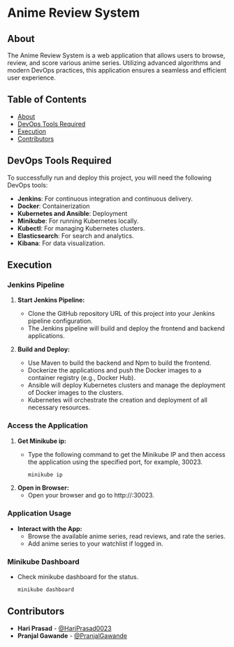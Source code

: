 # Anime Review System

## About

The Anime Review System is a web application that allows users to browse, review, and score various anime series. Utilizing advanced algorithms and modern DevOps practices, this application ensures a seamless and efficient user experience.

## Table of Contents

- [About](#about)
- [DevOps Tools Required](#devops-tools-required)
- [Execution](#execution)
- [Contributors](#contributors)

## DevOps Tools Required

To successfully run and deploy this project, you will need the following DevOps tools:

- **Jenkins**: For continuous integration and continuous delivery.
- **Docker**: Containerization
- **Kubernetes and Ansible**: Deployment
- **Minikube**: For running Kubernetes locally.
- **Kubectl**: For managing Kubernetes clusters.
- **Elasticsearch**: For search and analytics.
- **Kibana**: For data visualization.

## Execution

### Jenkins Pipeline

1. **Start Jenkins Pipeline:**
   - Clone the GitHub repository URL of this project into your Jenkins pipeline configuration.
   - The Jenkins pipeline will build and deploy the frontend and backend applications.

2. **Build and Deploy:**
   - Use Maven to build the backend and Npm to build the frontend.
   - Dockerize the applications and push the Docker images to a container registry (e.g., Docker Hub).
   - Ansible will deploy Kubernetes clusters and manage the deployment of Docker images to the clusters.
   - Kubernetes will orchestrate the creation and deployment of all necessary resources.

### Access the Application

1. **Get Minikube ip:**
   - Type the following command to get the Minikube IP and then access the application using the specified port, for example, 30023.

     ```sh
     minikube ip

2. **Open in Browser:**
   - Open your browser and go to http://<minikube-ip>:30023.

### Application Usage

- **Interact with the App:**
    - Browse the available anime series, read reviews, and rate the series.
    - Add anime series to your watchlist if logged in.
 
### Minikube Dashboard
- Check minikube dashboard for the status.
  ```sh
  minikube dashboard

## Contributors

- **Hari Prasad** - [@HariPrasad0023](https://github.com/HariPrasad0023)
- **Pranjal Gawande** - [@PranjalGawande](https://github.com/PranjalGawande)



